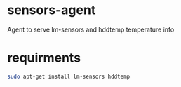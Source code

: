 sensors-agent
=============

Agent to serve lm-sensors and hddtemp temperature info

# requirments
```bash
sudo apt-get install lm-sensors hddtemp
```
